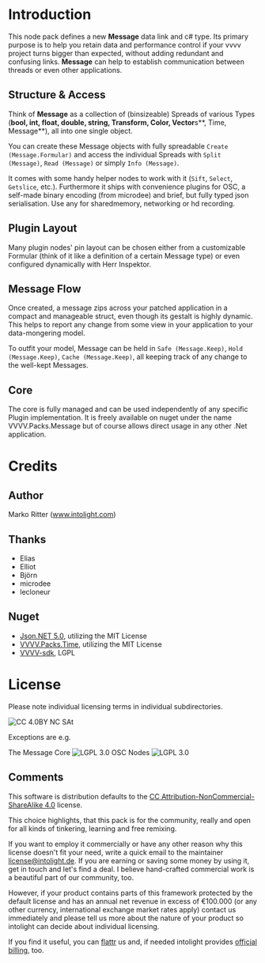 Introduction
============

This node pack defines a new **Message** data link and c# type. Its primary purpose is to help you retain data and performance control if your vvvv project turns bigger than expected, without adding redundant and confusing links. **Message** can help to establish communication between threads or even other applications. 

Structure & Access
------------------
Think of **Message** as a collection of (binsizeable) Spreads of various Types (**bool, int, float, double, string, Transform, Color, Vector**s**, Time, Message**), all into one single object. 

You can create these Message objects with fully spreadable `Create (Message.Formular)` and access the individual Spreads with  `Split (Message)`, `Read (Message)` or simply `Info (Message)`. 

It comes with some handy helper nodes to work with it (`Sift`, `Select`, `Getslice`, etc.). 
Furthermore it ships with convenience plugins for OSC, a self-made binary encoding (from microdee) and brief, but fully typed json serialisation. Use any for sharedmemory, networking or hd recording.

Plugin Layout
-------------
Many plugin nodes' pin layout can be chosen either from a customizable Formular (think of it like a definition of a certain Message type) or even configured dynamically with Herr Inspektor. 

Message Flow
------------
Once created, a message zips across your patched application in a compact and manageable struct, even though its gestalt is highly dynamic. This helps to report any change from some view in your application to your data-mongering model.

To outfit your model, Message can be held in `Safe (Message.Keep)`, `Hold (Message.Keep)`, `Cache (Message.Keep)`, all keeping track of any change to the well-kept Messages.

Core
----
The core is fully managed and can be used independently of any specific Plugin implementation. It is freely available on nuget under the name VVVV.Packs.Message but of course allows direct usage in any other .Net application.

Credits
=======

Author
------
Marko Ritter (www.intolight.com)

Thanks
------
* Elias
* Elliot
* Björn
* microdee
* lecloneur

Nuget
----
* [Json.NET 5.0](http://james.newtonking.com/projects/json-net.aspx), utilizing the MIT License
* [VVVV.Packs.Time](https://github.com/letmp/vvvv-Time), utilizing the MIT License
* [VVVV-sdk](https://github.com/vvvv/vvvv-sdk), LGPL

License
=======
Please note individual licensing terms in individual subdirectories.

![CC 4.0BY NC SAt](http://i.creativecommons.org/l/by-nc-sa/4.0/88x31.png)

Exceptions are e.g. 

The Message Core ![LGPL 3.0](https://www.gnu.org/graphics/lgplv3-147x51.png)
OSC Nodes ![LGPL 3.0](https://www.gnu.org/graphics/lgplv3-147x51.png)

Comments
--------

This software is distribution defaults to the [CC Attribution-NonCommercial-ShareAlike 4.0](https://creativecommons.org/licenses/by-nc-sa/4.0/) license.

This choice highlights, that this pack is for the community, really and open for all kinds of tinkering, learning and free remixing. 

If you want to employ it commercially or have any other reason why this license doesn't fit your need, write a quick email to the maintainer <license@intolight.de>. 
If you are earning or saving some money by using it, get in touch and let's find a deal. I believe hand-crafted commercial work is a beautiful part of our community, too. 

However, if your product contains parts of this framework protected by the default license and has an annual net revenue in excess of €100.000 (or any other currency, international exchange market rates apply) contact us immediately and please tell us more about the nature of your product so intolight can decide about individual licensing. 

If you find it useful, you can [flattr](https://flattr.com/profile/intolight) us and, if needed intolight provides [official billing](http://www.intolight.de/impressum), too.